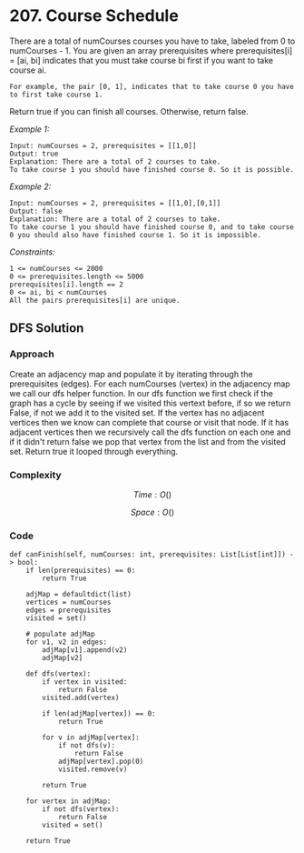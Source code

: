# 207. Course Schedule
There are a total of numCourses courses you have to take, labeled from 0 to numCourses - 1. You are given an array prerequisites where prerequisites[i] = [ai, bi] indicates that you must take course bi first if you want to take course ai.

    For example, the pair [0, 1], indicates that to take course 0 you have to first take course 1.

Return true if you can finish all courses. Otherwise, return false.

*Example 1:*

```
Input: numCourses = 2, prerequisites = [[1,0]]
Output: true
Explanation: There are a total of 2 courses to take. 
To take course 1 you should have finished course 0. So it is possible.
```

*Example 2:*

```
Input: numCourses = 2, prerequisites = [[1,0],[0,1]]
Output: false
Explanation: There are a total of 2 courses to take. 
To take course 1 you should have finished course 0, and to take course 0 you should also have finished course 1. So it is impossible.
```

*Constraints:*

```
1 <= numCourses <= 2000
0 <= prerequisites.length <= 5000
prerequisites[i].length == 2
0 <= ai, bi < numCourses
All the pairs prerequisites[i] are unique.
```

## DFS Solution

### Approach
Create an adjacency map and populate it by iterating through the prerequisites (edges). For each numCourses (vertex) in the adjacency map we call our dfs helper function. In our dfs function we first check if the graph has a cycle by seeing if we visited this vertext before, if so we return False, if not we add it to the visited set. If the vertex has no adjacent vertices then we know can complete that course or visit that node. If it has adjacent vertices then we recursively call the dfs function on each one and if it didn't return false we pop that vertex from the list and from the visited set. Return true it looped through everything.

### Complexity
$$Time: O()$$

$$Space: O()$$

### Code
```
def canFinish(self, numCourses: int, prerequisites: List[List[int]]) -> bool:
    if len(prerequisites) == 0:
        return True

    adjMap = defaultdict(list)
    vertices = numCourses
    edges = prerequisites
    visited = set()

    # populate adjMap
    for v1, v2 in edges:
        adjMap[v1].append(v2)
        adjMap[v2]

    def dfs(vertex):
        if vertex in visited:
            return False
        visited.add(vertex)

        if len(adjMap[vertex]) == 0:
            return True

        for v in adjMap[vertex]:
            if not dfs(v):
                return False
            adjMap[vertex].pop(0)
            visited.remove(v)

        return True

    for vertex in adjMap:
        if not dfs(vertex):
            return False
        visited = set()

    return True
```
